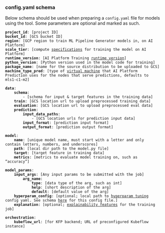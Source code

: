 
### config.yaml schema

Below schema should be used when preparing a `config.yaml` file for models using the tool. Some parameters are optional and marked as such.

<pre><code><b>project_id</b>: [project ID]
<b>bucket_id</b>: [GCS bucket ID]
<b>region</b>: [GCP region to train ML Pipeline Generator models in, on AI Platform]
<b>scale_tier</b>: [compute <a href="https://cloud.google.com/ai-platform/training/docs/machine-types#scale_tiers">specifications</a> for training the model on AI Platform]
<b>runtime_version</b>: [AI Platform Training <a href="https://cloud.google.com/ai-platform/training/docs/runtime-version-list">runtime version</a>]
<b>python_version</b>: [Python version used in the model code for training]
<b>package_name</b>: [name for the source distribution to be uploaded to GCS]
<b>machine_type_pred</b>: [type of <a href="https://cloud.google.com/ai-platform/training/docs/runtime-version-list">virtual machine</a> that AI Platform Prediction uses for the nodes that serve predictions, defaults to mls1-c1-m2]

<b>data</b>:
	<b>schema</b>:
		- [schema for input & target features in the training data]
	<b>train</b>: [GCS location url to upload preprocessed training data]
	<b>evaluation</b>: [GCS location url to upload preprocessed eval data]
	<b>prediction</b>:
		<b>input_data_paths</b>:
			- [GCS location urls for prediction input data]
		<b>input_format</b>: [prediction input format]
		<b>output_format</b>: [prediction output format]

<b>model</b>:
	<b>name</b>: [unique model name, must start with a letter and only contain letters, numbers, and underscores]
	<b>path</b>: [local dir path to the model.py file]
	<b>target</b>: [target feature in training data]
	<b>metrics</b>: [metrics to evaluate model training on, such as “accuracy”]

<b>model_params</b>:
	<b>input_args</b>: [Any input params to be submitted with the job]
		<b>arg_name</b>:
			<b>type</b>: [data type of the arg, such as int]
			<b>help</b>: [short description of the arg]
			<b>default</b>: [default value of the arg]
	<b>hyperparam_config</b>: [optional; local path to <a href="https://cloud.google.com/ai-platform/training/docs/reference/rest/v1/projects.jobs#hyperparameterspec">hyperparam tuning</a> config yaml. See schema <a href="HPTUNE_CONFIG.md">here</a> for this config file.]
	<b>explanation</b>: [optional; <a href="https://cloud.google.com/ai-platform/training/docs/reference/rest/v1/projects.models.versions#explanationconfig">explainability features</a> for the training job]

<b>orchestration</b>:
	<b>kubeflow_url</b>: [for KFP backend; URL of preconfigured Kubeflow instance]<code></pre>
